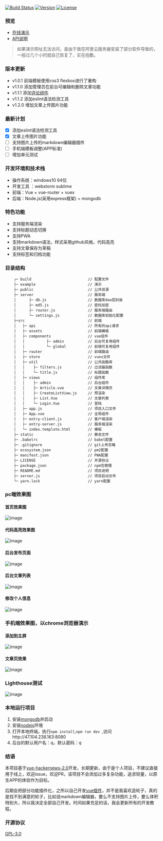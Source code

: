 <a href="https://travis-ci.org/wmui/vueblog"><img src="https://travis-ci.org/wmui/vueblog.svg?branch=master" alt="Build Status"></a>
<a href="https://github.com/wmui/vueblog"><img src="https://img.shields.io/badge/node-%3E%3D7.0.0-orange.svg" alt="Version"></a>
<a href="https://github.com/wmui/vueblog"><img src="https://img.shields.io/badge/license-AGPL-blue.svg" alt="License"></a>
### 预览
- [在线演示](https://vueblog.86886.wang)  
- [API说明](https://github.com/wmui/vueblog/wiki)  

> 如果演示网址无法访问，是由于我在阿里云服务器安装了部分软件导致的，一般过几个小时就自己恢复了，实在抱歉。 

### 版本更新
- v1.0.1 前端模板使用css3 flexbox进行了重构  
- v1.1.0 添加管理员在前台可编辑和删除文章功能  
- v1.1.1 添加[评论组件](https://github.com/vue-blog)  
- v1.1.2 添加eslint语法检测工具  
- v1.2.0 增加文章上传图片功能  

### 最新计划
- [X] 添加eslint语法检测工具
- [X] 文章上传图片功能
- [ ] 支持图片上传的markdown编辑器插件
- [ ] 手机端模板调整(APP标准)
- [ ] 增加单元测试

### 开发环境和技术栈
- 操作系统：windows10 64位
- 开发工具 ：webstorm sublime
- 前端：Vue + vue-router + vuex 
- 后端：Node.js(采用express框架) + mongodb

###  特色功能
- 支持服务端渲染
- 支持标题动态切换
- 支持PWA
- 支持markdown语法，样式采用github风格，代码高亮
- 支持文章保存为草稿
- 支持标签和归档功能

### 目录结构
```
    ┌─ build                          // 配置文件
    ├─ example                        // 演示
    ├─ public                         // 公共资源
    ├─ server                         // 服务端
    │      ├─ db.js                   // 数据库dao层封装
    │      ├─ md5.js                  // 密码加密
    │      ├─ router.js               // 服务端路由
    │      └─ settings.js             // 数据库初始化配置
    ├─src                             // 前端
    │   ├─ api                        // 所有的api请求
    │   ├─ assets                     // 前端模板
    │   ├─ components                 // vue组件
    │   │          ├─ admin           // 后台可复用组件
    │   │          └─ global          // 前端可复用组件
    │   ├─ router                     // 前端路由
    │   ├─ store                      // vuex文件
    │   ├─ util                       // 公共函数库
    │   │    ├─ filters.js            // 过滤器函数
    │   │    └─ title.js              // 标题函数
    │   ├─ views                      // 组件库
    │   │    ├─ admin                 // 后台组件
    │   │    ├─ Article.vue           // 文章详情页
    │   │    ├─ CreateListView.js     // 预渲染
    │   │    ├─ List.Vue              // 文章列表
    │   │    └─ Login.Vue             // 登陆
    │   ├─ app.js                     // 项目入口文件
    │   ├─ App.vue                    // 全局组件
    │   ├─ entry-client.js            // 客户端渲染
    │   ├─ entry-server.js            // 服务端渲染
    │   └─ index.template.html        // 模板
    ├─ static                         // 静态文件
    ├─ .babelrc                       // babel配置
    ├─ .gitignore                     // git上传忽略
    ├─ ecosystem.json                 // pm2配置
    ├─ manifest.json                  // PWA配置
    ├─ LICENSE                        // 开源协议
    ├─ package.json                   // npm包管理
    ├─ README.md                      // 项目说明
    ├─ server.js                      // 项目启动文件
    └─ yarn.lock                      // yarn配置
```

### pc端效果图 
#### 首页效果图
![image](https://github.com/wmui/vueblog/blob/master/example/demo/01.png)  
#### 代码高亮效果图
![image](https://github.com/wmui/vueblog/blob/master/example/demo/02.png)  
#### 后台发布页面
![image](https://github.com/wmui/vueblog/blob/master/example/demo/03.png)  
#### 后台文章列表
![image](https://github.com/wmui/vueblog/blob/master/example/demo/04.png)  
#### 修改个人信息
![image](https://github.com/wmui/vueblog/blob/master/example/demo/05.png)  

### 手机端效果图，以chrome浏览器演示
#### 添加到主屏
![image](https://github.com/wmui/vueblog/blob/master/example/demo/wap-01.png)
#### 文章页效果
![image](https://github.com/wmui/vueblog/blob/master/example/demo/wap-02.png)

### Lighthouse测试
![image](https://github.com/wmui/vueblog/blob/master/example/demo/g-01.png)

### 本地运行项目
1. 安装[mongodb](https://www.mongodb.com/download-center?jmp=nav#community)并启动
2. 安装[nodejs](https://nodejs.org/en/)环境
3. 打开本地终端，执行`npm install`,`npm run dev `,访问http://47.104.238.163:8080  
4. 后台的默认用户名：q，默认密码：q

### 结语
本项目基于[vue-hackernews-2.0](https://github.com/vuejs/vue-hackernews-2.0)开发，长期更新，由于是个人项目，不建议直接用于线上，欢迎issue，欢迎PR，该项目不会添加过多复杂功能，追求轻量，以原生APP的体验作为目标。 

后期会把部分功能插件化，之所以自己开发[vue插件](https://github.com/orgs/vue-blog)，并不是我喜欢造轮子，真的是找不到满意的轮子，比如说markdown编辑器，要么不支持图片上传，要么体积特别大，所以我决定全部自己开发。时间如果充足的话，我会更新所有的开发教程。  

### 开源协议
[GPL-3.0](https://choosealicense.com/licenses/gpl-3.0/)
